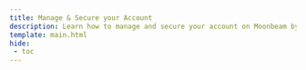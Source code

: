 ```yaml
---
title: Manage & Secure your Account
description: Learn how to manage and secure your account on Moonbeam by creating an on-chain identity, and setting up multisig safes and proxy accounts.
template: main.html
hide: 
 - toc
---
```


<h1 class='subsection-title'></h1>
<div class='subsection-wrapper'></div>